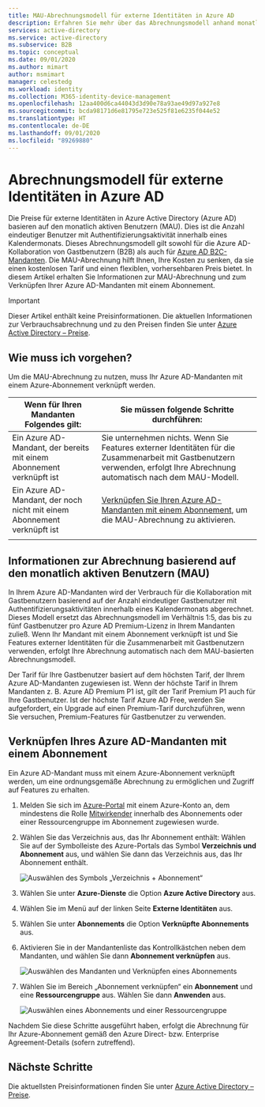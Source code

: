 ```yaml
---
title: MAU-Abrechnungsmodell für externe Identitäten in Azure AD
description: Erfahren Sie mehr über das Abrechnungsmodell anhand monatlich aktiver Benutzer (Monthly Active Users, MAU) bei externe Identitäten für die Kollaboration von Gastbenutzern (B2B) in Azure AD. Erfahren Sie, wie Sie Ihren Azure AD-Mandanten mit einem Azure-Abonnement verknüpfen.
services: active-directory
ms.service: active-directory
ms.subservice: B2B
ms.topic: conceptual
ms.date: 09/01/2020
ms.author: mimart
author: msmimart
manager: celestedg
ms.workload: identity
ms.collection: M365-identity-device-management
ms.openlocfilehash: 12aa400d6ca44043d3d90e78a93ae49d97a927e8
ms.sourcegitcommit: bcda98171d6e81795e723e525f81e6235f044e52
ms.translationtype: HT
ms.contentlocale: de-DE
ms.lasthandoff: 09/01/2020
ms.locfileid: "89269880"
---
```

# <a name="billing-model-for-azure-ad-external-identities"></a>Abrechnungsmodell für externe Identitäten in Azure AD

Die Preise für externe Identitäten in Azure Active Directory (Azure AD) basieren auf den monatlich aktiven Benutzern (MAU). Dies ist die Anzahl eindeutiger Benutzer mit Authentifizierungsaktivität innerhalb eines Kalendermonats. Dieses Abrechnungsmodell gilt sowohl für die Azure AD-Kollaboration von Gastbenutzern (B2B) als auch für [Azure AD B2C-Mandanten](https://docs.microsoft.com/azure/active-directory-b2c/billing). Die MAU-Abrechnung hilft Ihnen, Ihre Kosten zu senken, da sie einen kostenlosen Tarif und einen flexiblen, vorhersehbaren Preis bietet. In diesem Artikel erhalten Sie Informationen zur MAU-Abrechnung und zum Verknüpfen Ihrer Azure AD-Mandanten mit einem Abonnement.

> [!IMPORTANT]
> Dieser Artikel enthält keine Preisinformationen. Die aktuellen Informationen zur Verbrauchsabrechnung und zu den Preisen finden Sie unter [Azure Active Directory – Preise](https://azure.microsoft.com/pricing/details/active-directory/).

## <a name="what-do-i-need-to-do"></a>Wie muss ich vorgehen?

Um die MAU-Abrechnung zu nutzen, muss Ihr Azure AD-Mandanten mit einem Azure-Abonnement verknüpft werden.

|Wenn für Ihren Mandanten Folgendes gilt:  |Sie müssen folgende Schritte durchführen:  |
|---------|---------|
| Ein Azure AD-Mandant, der bereits mit einem Abonnement verknüpft ist     | Sie unternehmen nichts. Wenn Sie Features externer Identitäten für die Zusammenarbeit mit Gastbenutzern verwenden, erfolgt Ihre Abrechnung automatisch nach dem MAU-Modell.        |
| Ein Azure AD-Mandant, der noch nicht mit einem Abonnement verknüpft ist     | [Verknüpfen Sie Ihren Azure AD-Mandanten mit einem Abonnement](#link-your-azure-ad-tenant-to-a-subscription), um die MAU-Abrechnung zu aktivieren.        |
|  |  |

## <a name="about-monthly-active-users-mau-billing"></a>Informationen zur Abrechnung basierend auf den monatlich aktiven Benutzern (MAU)

In Ihrem Azure AD-Mandanten wird der Verbrauch für die Kollaboration mit Gastbenutzern basierend auf der Anzahl eindeutiger Gastbenutzer mit Authentifizierungsaktivitäten innerhalb eines Kalendermonats abgerechnet. Dieses Modell ersetzt das Abrechnungsmodell im Verhältnis 1:5, das bis zu fünf Gastbenutzer pro Azure AD Premium-Lizenz in Ihrem Mandanten zuließ. Wenn Ihr Mandant mit einem Abonnement verknüpft ist und Sie Features externer Identitäten für die Zusammenarbeit mit Gastbenutzern verwenden, erfolgt Ihre Abrechnung automatisch nach dem MAU-basierten Abrechnungsmodell.
  
Der Tarif für Ihre Gastbenutzer basiert auf dem höchsten Tarif, der Ihrem Azure AD-Mandanten zugewiesen ist. Wenn der höchste Tarif in Ihrem Mandanten z. B. Azure AD Premium P1 ist, gilt der Tarif Premium P1 auch für Ihre Gastbenutzer. Ist der höchste Tarif Azure AD Free, werden Sie aufgefordert, ein Upgrade auf einen Premium-Tarif durchzuführen, wenn Sie versuchen, Premium-Features für Gastbenutzer zu verwenden.

## <a name="link-your-azure-ad-tenant-to-a-subscription"></a>Verknüpfen Ihres Azure AD-Mandanten mit einem Abonnement

Ein Azure AD-Mandant muss mit einem Azure-Abonnement verknüpft werden, um eine ordnungsgemäße Abrechnung zu ermöglichen und Zugriff auf Features zu erhalten.

1. Melden Sie sich im [Azure-Portal](https://portal.azure.com/) mit einem Azure-Konto an, dem mindestens die Rolle [Mitwirkender](https://docs.microsoft.com/azure/role-based-access-control/built-in-roles) innerhalb des Abonnements oder einer Ressourcengruppe im Abonnement zugewiesen wurde.

2. Wählen Sie das Verzeichnis aus, das Ihr Abonnement enthält: Wählen Sie auf der Symbolleiste des Azure-Portals das Symbol **Verzeichnis und Abonnement** aus, und wählen Sie dann das Verzeichnis aus, das Ihr Abonnement enthält.

    ![Auswählen des Symbols „Verzeichnis + Abonnement“](media/external-identities-pricing/portal-mau-pick-directory.png)

3. Wählen Sie unter **Azure-Dienste** die Option **Azure Active Directory** aus.

4. Wählen Sie im Menü auf der linken Seite **Externe Identitäten** aus.

5. Wählen Sie unter **Abonnements** die Option **Verknüpfte Abonnements** aus.

6. Aktivieren Sie in der Mandantenliste das Kontrollkästchen neben dem Mandanten, und wählen Sie dann **Abonnement verknüpfen** aus.

    ![Auswählen des Mandanten und Verknüpfen eines Abonnements](media/external-identities-pricing/linked-subscriptions.png)

7. Wählen Sie im Bereich „Abonnement verknüpfen“ ein **Abonnement** und eine **Ressourcengruppe** aus. Wählen Sie dann **Anwenden** aus.

    ![Auswählen eines Abonnements und einer Ressourcengruppe](media/external-identities-pricing/link-subscription-resource.png)

Nachdem Sie diese Schritte ausgeführt haben, erfolgt die Abrechnung für Ihr Azure-Abonnement gemäß den Azure Direct- bzw. Enterprise Agreement-Details (sofern zutreffend).

## <a name="next-steps"></a>Nächste Schritte

Die aktuellsten Preisinformationen finden Sie unter [Azure Active Directory – Preise](https://azure.microsoft.com/pricing/details/active-directory/).
